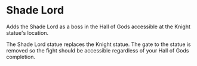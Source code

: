 # Shade Lord
Adds the Shade Lord as a boss in the Hall of Gods accessible at the Knight statue's location.

The Shade Lord statue replaces the Knight statue. The gate to the statue is removed so the fight should be accessible regardless of your Hall of Gods completion.
